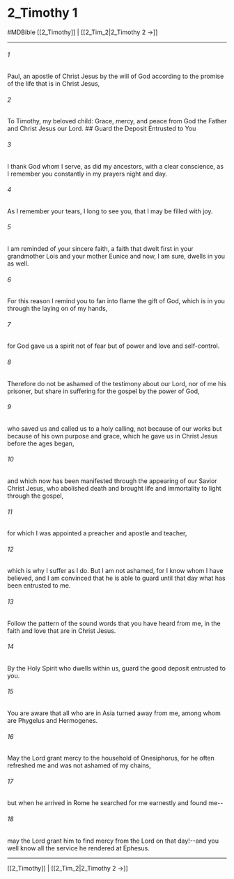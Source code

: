 # 2_Timothy 1
#MDBible
[[2_Timothy]] | [[2_Tim_2|2_Timothy 2 →]]

***

###### 1 

Paul, an apostle of Christ Jesus by the will of God according to the promise of the life that is in Christ Jesus, 

###### 2 

To Timothy, my beloved child: Grace, mercy, and peace from God the Father and Christ Jesus our Lord. ## Guard the Deposit Entrusted to You 

###### 3 

I thank God whom I serve, as did my ancestors, with a clear conscience, as I remember you constantly in my prayers night and day. 

###### 4 

As I remember your tears, I long to see you, that I may be filled with joy. 

###### 5 

I am reminded of your sincere faith, a faith that dwelt first in your grandmother Lois and your mother Eunice and now, I am sure, dwells in you as well. 

###### 6 

For this reason I remind you to fan into flame the gift of God, which is in you through the laying on of my hands, 

###### 7 

for God gave us a spirit not of fear but of power and love and self-control. 

###### 8 

Therefore do not be ashamed of the testimony about our Lord, nor of me his prisoner, but share in suffering for the gospel by the power of God, 

###### 9 

who saved us and called us to a holy calling, not because of our works but because of his own purpose and grace, which he gave us in Christ Jesus before the ages began, 

###### 10 

and which now has been manifested through the appearing of our Savior Christ Jesus, who abolished death and brought life and immortality to light through the gospel, 

###### 11 

for which I was appointed a preacher and apostle and teacher, 

###### 12 

which is why I suffer as I do. But I am not ashamed, for I know whom I have believed, and I am convinced that he is able to guard until that day what has been entrusted to me. 

###### 13 

Follow the pattern of the sound words that you have heard from me, in the faith and love that are in Christ Jesus. 

###### 14 

By the Holy Spirit who dwells within us, guard the good deposit entrusted to you. 

###### 15 

You are aware that all who are in Asia turned away from me, among whom are Phygelus and Hermogenes. 

###### 16 

May the Lord grant mercy to the household of Onesiphorus, for he often refreshed me and was not ashamed of my chains, 

###### 17 

but when he arrived in Rome he searched for me earnestly and found me-- 

###### 18 

may the Lord grant him to find mercy from the Lord on that day!--and you well know all the service he rendered at Ephesus. 

***

[[2_Timothy]] | [[2_Tim_2|2_Timothy 2 →]]
